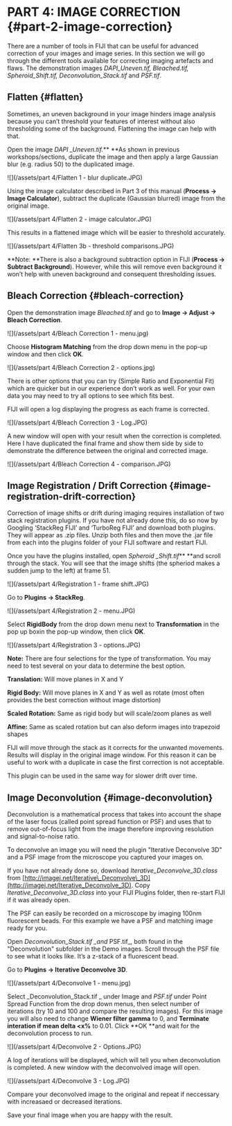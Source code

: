# PART 4: IMAGE CORRECTION {#part-2-image-correction}

There are a number of tools in FIJI that can be useful for advanced correction of your images and image series. In this section we will go through the different tools available for correcting imaging artefacts and flaws. The demonstration images _DAPI\_Uneven.tif, Bleached.tif, Spheroid\_Shift.tif, Deconvolution\_Stack.tif_ and _PSF.tif_.

## Flatten {#flatten}

Sometimes, an uneven background in your image hinders image analysis because you can’t threshold your features of interest without also thresholding some of the background. Flattening the image can help with that.

Open the image _DAPI \_Uneven.tif._** **As shown in previous workshops/sections, duplicate the image and then apply a large Gaussian blur \(e.g. radius 50\) to the duplicated image.

![](/assets/part 4/Flatten 1 - blur duplicate.JPG)

Using the image calculator described in Part 3 of this manual \(**Process -&gt; Image Calculator**\), subtract the duplicate \(Gaussian blurred\) image from the original image.

![](/assets/part 4/Flatten 2 - image calculator.JPG)

This results in a flattened image which will be easier to threshold accurately.

![](/assets/part 4/Flatten 3b - threshold comparisons.JPG)

**Note: **There is also a background subtraction option in FIJI \(**Process -&gt; Subtract Background**\). However, while this will remove even background it won’t help with uneven background and consequent thresholding issues.

## Bleach Correction {#bleach-correction}

Open the demonstration image _Bleached.tif_ and go to **Image -&gt; Adjust -&gt; Bleach Correction**.

![](/assets/part 4/Bleach Correction 1 - menu.jpg)

Choose **Histogram Matching** from the drop down menu in the pop-up window and then click **OK**.

![](/assets/part 4/Bleach Correction 2 - options.jpg)

There is other options that you can try \(Simple Ratio and Exponential Fit\) which are quicker but in our experience don’t work as well. For your own data you may need to try all options to see which fits best.

FIJI will open a log displaying the progress as each frame is corrected.

![](/assets/part 4/Bleach Correction 3 - Log.JPG)

A new window will open with your result when the correction is completed. Here I have duplicated the final frame and show them side by side to demonstrate the difference between the original and corrected image.

![](/assets/part 4/Bleach Correction 4 - comparison.JPG)

## Image Registration / Drift Correction {#image-registration-drift-correction}

Correction of image shifts or drift during imaging requires installation of two stack registration plugins. If you have not already done this, do so now by Googling ‘StackReg FIJI’ and ‘TurboReg FIJI’ and download both plugins. They will appear as .zip files. Unzip both files and then move the .jar file from each into the plugins folder of your FIJI software and restart FIJI.

Once you have the plugins installed, open _Spheroid \_Shift.tif_** **and scroll through the stack. You will see that the image shifts \(the spheriod makes a sudden jump to the left\) at frame 51.

![](/assets/part 4/Registration 1 - frame shift.JPG)

Go to **Plugins -&gt; StackReg**.

![](/assets/part 4/Registration 2 - menu.JPG)

Select **RigidBody** from the drop down menu next to **Transformation** in the pop up boxin the pop-up window, then click **OK**.

![](/assets/part 4/Registration 3 - options.JPG)

**Note:** There are four selections for the type of transformation. You may need to test several on your data to determine the best option.

**Translation:** Will move planes in X and Y

**Rigid Body:** Will move planes in X and Y as well as rotate \(most often provides the best correction without image distortion\)

**Scaled Rotation:** Same as rigid body but will scale/zoom planes as well

**Affine:** Same as scaled rotation but can also deform images into trapezoid shapes

FIJI will move through the stack as it corrects for the unwanted movements. Results will display in the original image window. For this reason it can be useful to work with a duplicate in case the first correction is not acceptable.

This plugin can be used in the same way for slower drift over time.

## Image Deconvolution {#image-deconvolution}

Deconvolution is a mathematical process that takes into account the shape of the laser focus \(called point spread function or PSF\) and uses that to remove out-of-focus light from the image therefore improving resolution and signal-to-noise ratio.

To deconvolve an image you will need the plugin "Iterative Deconvolve 3D" and a PSF image from the microscope you captured your images on.

If you have not already done so, download _Iterative\_Deconvolve\_3D.class_ from [http://imagej.net/Iterative\_Deconvolve\_3D](http://imagej.net/Iterative_Deconvolve_3D). Copy _Iterative\_Deconvolve\_3D.class_ into your FIJI Plugins folder, then re-start FIJI if it was already open.

The PSF can easily be recorded on a microscope by imaging 100nm fluorescent beads. For this example we have a PSF and matching image ready for you.

Open _Deconvolution\_Stack.tif \_and_ PSF.tif\_, both found in the "Deconvolution" subfolder in the Demo images. Scroll through the PSF file to see what it looks like. It’s a z-stack of a fluorescent bead.

Go to **Plugins -&gt; Iterative Deconvolve 3D**.

![](/assets/part 4/Deconvolve 1 - menu.jpg)

Select _Deconvolution\_Stack.tif _ under Image and _PSF.tif_ under Point Spread Function from the drop down menus, then select number of iterations \(try 10 and 100 and compare the resulting images\). For this image you will also need to change **Wiener filter gamma** to 0, and **Terminate interation if mean delta &lt;x%** to 0.01. Click **OK **and wait for the deconvolution process to run.

![](/assets/part 4/Deconvolve 2 - Options.JPG)

A log of iterations will be displayed, which will tell you when deconvolution is completed. A new window with the deconvolved image will open.

![](/assets/part 4/Deconvolve 3 - Log.JPG)

Compare your deconvolved image to the original and repeat if neccessary with increasaed or decreased iterations.

Save your final image when you are happy with the result.


